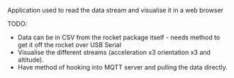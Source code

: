Application used to read the data stream and visualise it in a web browser

TODO:

* Data can be in CSV from the rocket package itself - needs method to get it
off the rocket over USB Serial
* Visualise the different streams (acceleration x3 orientation x3 and altitude).
* Have method of hooking into MQTT server and pulling the data directly.

